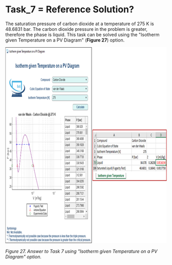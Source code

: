 # Task_7 = Reference Solution?

The saturation pressure of carbon dioxide at a temperature of 275 K is 48.6831 bar. The carbon dioxide pressure in the problem is greater, therefore the phase is liquid. This task can be solved using the "Isotherm given Temperature on a PV Diagram" (**Figure 27**) option.

<img src="https://github.com/IMClick-Project/IQ/blob/main/Cubic%20Equations%20of%20State%20Simulator/MATLAB%20Grader/Assignment%202/Problem%202/Assessment%20and%20Code/T2-7.jpg" width="938" height="610">

*Figure 27. Answer to Task 7 using "Isotherm given Temperature on a PV Diagram" option.*